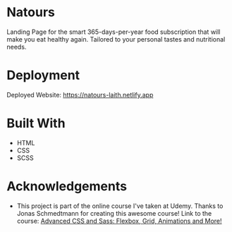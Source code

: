 # Natours
Landing Page for the smart 365-days-per-year food subscription that will make you eat healthy again. Tailored to your personal tastes and nutritional needs.
# Deployment
Deployed Website: https://natours-laith.netlify.app
# Built With
* HTML
* CSS
* SCSS
# Acknowledgements
* This project is part of the online course I've taken at Udemy. Thanks to Jonas Schmedtmann for creating this awesome course! Link to the course: [Advanced CSS and Sass: Flexbox, Grid, Animations and More!](https://www.udemy.com/course/advanced-css-and-sass/)

